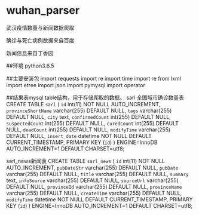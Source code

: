 # wuhan_parser
武汉疫情数量与新闻数据爬取

确诊与死亡病例数据来自百度

新闻信息来自丁香园

##环境 python3.6.5

##主要安装包
import requests
import re
import time
import re
from lxml import etree
import json
import pymysql
import operator

##结果表mysql table结构，用于存储爬取的数据。
sarl 全国城市确诊数量表
CREATE TABLE `sarl` (
  `id` int(11) NOT NULL AUTO_INCREMENT,
  `provinceShortName` varchar(255) DEFAULT NULL,
  `tags` varchar(255) DEFAULT NULL,
  `city` text,
  `confirmedCount` int(255) DEFAULT NULL,
  `suspectedCount` int(255) DEFAULT NULL,
  `curedCount` int(255) DEFAULT NULL,
  `deadCount` int(255) DEFAULT NULL,
  `modifyTime` varchar(255) DEFAULT NULL,
  `insert_date` datetime NOT NULL DEFAULT CURRENT_TIMESTAMP,
  PRIMARY KEY (`id`)
) ENGINE=InnoDB AUTO_INCREMENT=1 DEFAULT CHARSET=utf8;

sarl_news新闻表
CREATE TABLE `sarl_news` (
  `id` int(11) NOT NULL AUTO_INCREMENT,
  `pubDateStr` varchar(255) DEFAULT NULL,
  `pubDate` varchar(255) DEFAULT NULL,
  `title` varchar(255) DEFAULT NULL,
  `summary` text,
  `infoSource` varchar(255) DEFAULT NULL,
  `sourceUrl` varchar(255) DEFAULT NULL,
  `provinceId` varchar(255) DEFAULT NULL,
  `provinceName` varchar(255) DEFAULT NULL,
  `createTime` varchar(255) DEFAULT NULL,
  `modifyTime` datetime NOT NULL DEFAULT CURRENT_TIMESTAMP,
  PRIMARY KEY (`id`)
) ENGINE=InnoDB AUTO_INCREMENT=1 DEFAULT CHARSET=utf8;
